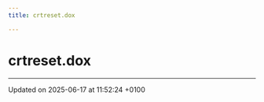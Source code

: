 ```yaml
---
title: crtreset.dox

---
```


# crtreset.dox








-------------------------------

Updated on 2025-06-17 at 11:52:24 +0100
